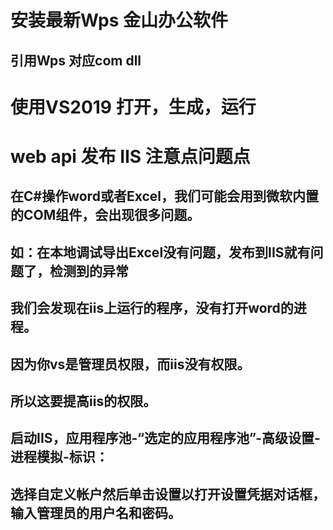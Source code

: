 # 安装最新Wps 金山办公软件
## 引用Wps 对应com dll

# 使用VS2019 打开，生成，运行

# web api 发布 IIS 注意点问题点

## 在C#操作word或者Excel，我们可能会用到微软内置的COM组件，会出现很多问题。
## 如：在本地调试导出Excel没有问题，发布到IIS就有问题了，检测到的异常
## 我们会发现在iis上运行的程序，没有打开word的进程。
## 因为你vs是管理员权限，而iis没有权限。
## 所以这要提高iis的权限。
## 启动IIS，应用程序池-“选定的应用程序池”-高级设置-进程模拟-标识：
## 选择自定义帐户然后单击设置以打开设置凭据对话框，输入管理员的用户名和密码。

